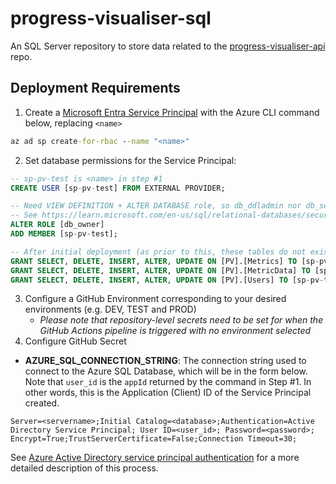# progress-visualiser-sql
An SQL Server repository to store data related to the [progress-visualiser-api](https://github.com/yalshaeyr/progress-visualiser-api) repo.

## Deployment Requirements
1. Create a [Microsoft Entra Service Principal](https://github.com/Azure/sql-action/blob/master/CONNECTION.md#create-a-service-principal) with the Azure CLI command below, replacing `<name>`
```cmd
az ad sp create-for-rbac --name "<name>"
```
2. Set database permissions for the Service Principal:
```SQL
-- sp-pv-test is <name> in step #1
CREATE USER [sp-pv-test] FROM EXTERNAL PROVIDER;

-- Need VIEW DEFINITION + ALTER DATABASE role, so db_ddladmin nor db_securityadmin is sufficient
-- See https://learn.microsoft.com/en-us/sql/relational-databases/security/authentication-access/database-level-roles?view=sql-server-ver16
ALTER ROLE [db_owner]
ADD MEMBER [sp-pv-test];

-- After initial deployment (as prior to this, these tables do not exist)
GRANT SELECT, DELETE, INSERT, ALTER, UPDATE ON [PV].[Metrics] TO [sp-pv-test]
GRANT SELECT, DELETE, INSERT, ALTER, UPDATE ON [PV].[MetricData] TO [sp-pv-test]
GRANT SELECT, DELETE, INSERT, ALTER, UPDATE ON [PV].[Users] TO [sp-pv-test]
```
3. Configure a GitHub Environment corresponding to your desired environments (e.g. DEV, TEST and PROD)
   - *Please note that repository-level secrets need to be set for when the GitHub Actions pipeline is triggered with no environment selected*
4. Configure GitHub Secret
- **AZURE_SQL_CONNECTION_STRING**: The connection string used to connect to the Azure SQL Database, which will be in the form below. Note that `user_id` is the `appId` returned by the command in Step #1. In other words, this is the Application (Client) ID of the Service Principal created.
```
Server=<servername>;Initial Catalog=<database>;Authentication=Active Directory Service Principal; User ID=<user_id>; Password=<password>; Encrypt=True;TrustServerCertificate=False;Connection Timeout=30;
```

See [Azure Active Directory service principal authentication](https://github.com/Azure/sql-action/blob/master/CONNECTION.md#azure-active-directory-service-principal-authentication) for a more detailed description of this process.